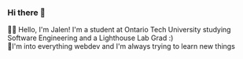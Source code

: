 ### Hi there 👋

<!--
**JalenDuggan/JalenDuggan** is a ✨ _special_ ✨ repository because its `README.md` (this file) appears on your GitHub profile.
Here are some ideas to get you started:
-->
🤘🏿 Hello, I'm Jalen! I'm a student at Ontario Tech University studying Software Engineering and a Lighthouse Lab Grad :)<br>
🌱I'm into everything webdev and I'm always trying to learn new things

